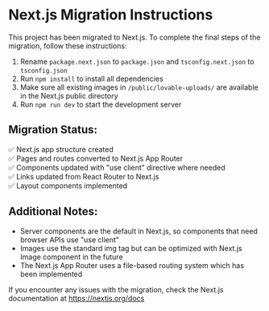 
# Next.js Migration Instructions

This project has been migrated to Next.js. To complete the final steps of the migration, follow these instructions:

1. Rename `package.next.json` to `package.json` and `tsconfig.next.json` to `tsconfig.json`
2. Run `npm install` to install all dependencies
3. Make sure all existing images in `/public/lovable-uploads/` are available in the Next.js public directory
4. Run `npm run dev` to start the development server

## Migration Status:

✅ Next.js app structure created  
✅ Pages and routes converted to Next.js App Router  
✅ Components updated with "use client" directive where needed  
✅ Links updated from React Router to Next.js  
✅ Layout components implemented  

## Additional Notes:
- Server components are the default in Next.js, so components that need browser APIs use "use client"
- Images use the standard img tag but can be optimized with Next.js Image component in the future
- The Next.js App Router uses a file-based routing system which has been implemented

If you encounter any issues with the migration, check the Next.js documentation at https://nextjs.org/docs
